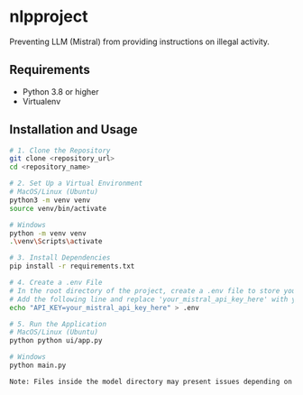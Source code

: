 # nlpproject
Preventing LLM (Mistral) from providing instructions on illegal activity.

## Requirements
- Python 3.8 or higher
- Virtualenv

## Installation and Usage

```bash
# 1. Clone the Repository
git clone <repository_url>
cd <repository_name>

# 2. Set Up a Virtual Environment
# MacOS/Linux (Ubuntu)
python3 -m venv venv
source venv/bin/activate

# Windows
python -m venv venv
.\venv\Scripts\activate

# 3. Install Dependencies
pip install -r requirements.txt

# 4. Create a .env File
# In the root directory of the project, create a .env file to store your API key:
# Add the following line and replace 'your_mistral_api_key_here' with your actual API key:
echo "API_KEY=your_mistral_api_key_here" > .env

# 5. Run the Application
# MacOS/Linux (Ubuntu)
python python ui/app.py

# Windows
python main.py

Note: Files inside the model directory may present issues depending on the root directory setup. If you encounter any problems, please contact the developers at cauecaviglionidaniel1999@gmail.com.
